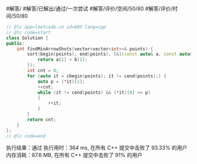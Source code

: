#解答/ #解答/已解出/通过/一次尝试 #解答/评价/空间/50/80 #解答/评价/时间/50/80

```C++
// @lc app=leetcode.cn id=605 lang=cpp
// @lc code=start
class Solution {
public:
    int findMinArrowShots(vector<vector<int>>& points) {
		sort(begin(points), end(points), [&](const auto& a, const auto& b){
			return a[1] < b[1];
		});
		int cnt = 0;
		for (auto it = cbegin(points); it != cend(points);) {
			auto p = (*it)[1];
			++cnt;
			while (it != cend(points) && (*it)[0] <= p)
			{
				++it;
			}
		}
		return cnt;
    }
};
// @lc code=end
```

执行结果：通过
执行用时：364 ms, 在所有 C++ 提交中击败了 93.33% 的用户
内存消耗：87.6 MB, 在所有 C++ 提交中击败了 91% 的用户